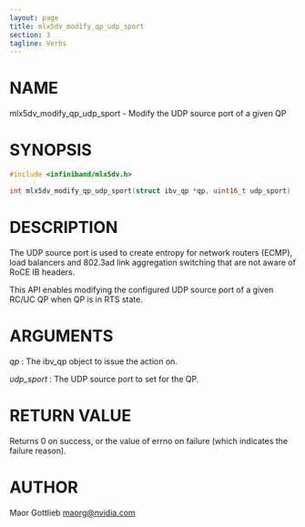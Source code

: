 ```yaml
---
layout: page
title: mlx5dv_modify_qp_udp_sport
section: 3
tagline: Verbs
---
```


# NAME

mlx5dv_modify_qp_udp_sport - Modify the UDP source port of a given QP

# SYNOPSIS

```c
#include <infiniband/mlx5dv.h>

int mlx5dv_modify_qp_udp_sport(struct ibv_qp *qp, uint16_t udp_sport)
```

# DESCRIPTION

The UDP source port is used to create entropy for network routers (ECMP),
load balancers and 802.3ad link aggregation switching that are not aware of
RoCE IB headers.

This API enables modifying the configured UDP source port of a given RC/UC QP
when QP is in RTS state.

# ARGUMENTS

*qp*
:	The ibv_qp object to issue the action on.

*udp_sport*
:	The UDP source port to set for the QP.

# RETURN VALUE

Returns 0 on success, or the value of errno on failure (which indicates the failure reason).

# AUTHOR

Maor Gottlieb <maorg@nvidia.com>
